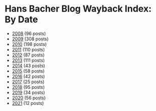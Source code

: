 # Hans Bacher Blog Wayback Index: By Date

* [2008](year-2008.md) (96 posts)
* [2009](year-2009.md) (308 posts)
* [2010](year-2010.md) (198 posts)
* [2011](year-2011.md) (110 posts)
* [2012](year-2012.md) (87 posts)
* [2013](year-2013.md) (111 posts)
* [2014](year-2014.md) (43 posts)
* [2015](year-2015.md) (58 posts)
* [2016](year-2016.md) (42 posts)
* [2017](year-2017.md) (25 posts)
* [2018](year-2018.md) (95 posts)
* [2019](year-2019.md) (34 posts)
* [2020](year-2020.md) (56 posts)
* [2021](year-2021.md) (12 posts)